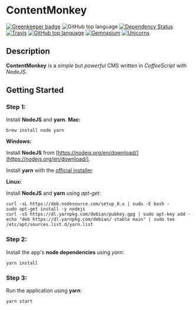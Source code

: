 # ContentMonkey

[![Greenkeeper badge](https://badges.greenkeeper.io/contentmonkey/contentmonkey.svg)](https://greenkeeper.io/)
![GitHub top language](https://img.shields.io/github/languages/top/contentmonkey/contentmonkey.svg?style=flat-square&colorB=green)
[![Dependency Status](https://beta.gemnasium.com/badges/github.com/contentmonkey/contentmonkey.svg?style=flat-square)](https://beta.gemnasium.com/projects/github.com/contentmonkey/contentmonkey)
[![Travis](https://img.shields.io/travis/contentmonkey/contentmonkey.svg?style=flat-square)](https://travis-ci.org/contentmonkey/contentmonkey)
[![GitHub top language](https://img.shields.io/github/languages/top/contentmonkey/contentmonkey.svg?style=flat-square&colorB=green)](#)
[![Gemnasium](https://img.shields.io/gemnasium/contentmonkey/contentmonkey.svg?style=flat-square)](https://beta.gemnasium.com/projects/github.com/contentmonkey/contentmonkey)
[![Unicorns](https://img.shields.io/badge/unicorn-approved-ff69b4.svg?style=flat-square)](https://www.youtube.com/watch?v=9auOCbH5Ns4?autoplay=true)
## Description
**ContentMonkey** is a _simple_ but _powerful_ CMS written in _CoffeeScript_ with _NodeJS_.
## Getting Started
### Step 1:
Install **NodeJS** and **yarn**.
**Mac:**

```
brew install node yarn
```
**Windows:**

Install **NodeJS** from [https://nodejs.org/en/download/](https://nodejs.org/en/download/).

Install **yarn** with the [official installer](https://yarnpkg.com/latest.msi).

**Linux:**

Install **NodeJS** and **yarn** using _apt-get_:
```
curl -sL https://deb.nodesource.com/setup_8.x | sudo -E bash -
sudo apt-get install -y nodejs
curl -sS https://dl.yarnpkg.com/debian/pubkey.gpg | sudo apt-key add -
echo "deb https://dl.yarnpkg.com/debian/ stable main" | sudo tee /etc/apt/sources.list.d/yarn.list
```
### Step 2:
Install the app's **node dependencies** using _yarn_:
```
yarn install
```
### Step 3:
Run the application using **yarn**:
```
yarn start
```

